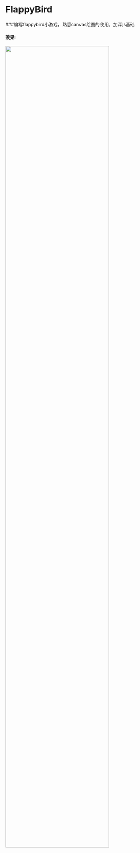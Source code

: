 # FlappyBird
###编写flappybird小游戏，熟悉canvas绘图的使用，加深js基础
#### 效果:
<img src="./img/GIF 2021-3-16 23-57-19.gif" width="80%">
